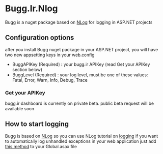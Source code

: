 # Bugg.Ir.Nlog
Bugg is a nuget package based on [NLog](https://github.com/NLog/NLog) for logging in ASP.NET projects


## Configuration options
after you install Bugg nuget package in your ASP.NET project, you will have two new appsetting keys in your web.config
- BuggAPIKey (Required) : your bugg.ir APIKey (read Get your APIKey section below)
- BuggLevel (Required) : your log level, must be one of these values: Fatal, Error, Warn, Info, Debug, Trace

### Get your APIKey
bugg.ir dashboard is currently on private beta. public beta request will be available soon

## How to start logging
Bugg is based on [NLog](https://github.com/NLog/NLog) so you can use NLog tutorial on [logging](https://github.com/NLog/NLog/wiki/Tutorial) 
if you want to automatically log unhandled exceptions in your web application just add [this method](https://gist.github.com/Hameds/6373afcae7d2d317aa16db4d2ca8f524) to your Global.asax file 
